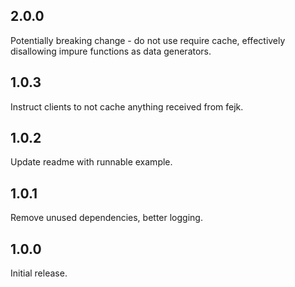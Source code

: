 ## 2.0.0
Potentially breaking change - do not use require cache, effectively disallowing impure functions as data generators.

## 1.0.3
Instruct clients to not cache anything received from fejk.

## 1.0.2
Update readme with runnable example.

## 1.0.1
Remove unused dependencies, better logging.

## 1.0.0
Initial release.
